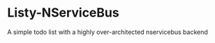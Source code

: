 Listy-NServiceBus
=================

A simple todo list with a highly over-architected nservicebus backend
